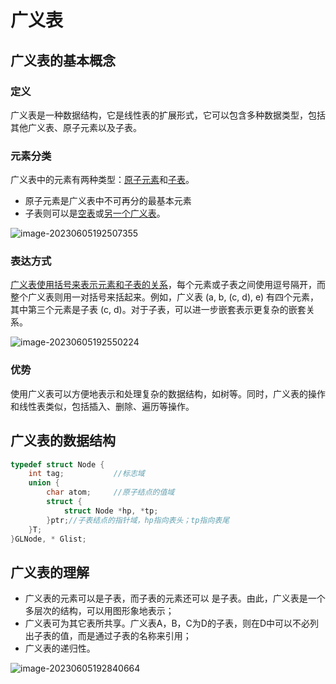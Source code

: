 # 广义表

<!-- toc -->

## 广义表的基本概念

### 定义

广义表是一种数据结构，它是线性表的扩展形式，它可以包含多种数据类型，包括其他广义表、原子元素以及子表。

### 元素分类

广义表中的元素有两种类型：<u>原子元素</u>和<u>子表</u>。

* 原子元素是广义表中不可再分的最基本元素
* 子表则可以是<u>空表</u>或<u>另一个广义表</u>。

![image-20230605192507355](https://img.sped0nwen.com/image/2023/06/05/vu6oov-0.webp)

### 表达方式

<u>广义表使用括号来表示元素和子表的关系</u>，每个元素或子表之间使用逗号隔开，而整个广义表则用一对括号来括起来。例如，广义表 (a, b, (c, d), e) 有四个元素，其中第三个元素是子表 (c, d)。对于子表，可以进一步嵌套表示更复杂的嵌套关系。

![image-20230605192550224](https://img.sped0nwen.com/image/2023/06/05/vufyln-0.webp)

### 优势

使用广义表可以方便地表示和处理复杂的数据结构，如树等。同时，广义表的操作和线性表类似，包括插入、删除、遍历等操作。

## 广义表的数据结构

```c
typedef struct Node {
    int tag;           //标志域
    union {
        char atom;     //原子结点的值域
        struct {
            struct Node *hp, *tp;
        }ptr;//子表结点的指针域，hp指向表头；tp指向表尾
    }T;
}GLNode, * Glist;
```

## 广义表的理解

* 广义表的元素可以是子表，而子表的元素还可以 是子表。由此，广义表是一个多层次的结构，可以用图形象地表示；
* 广义表可为其它表所共享。广义表A，B，C为D的子表，则在D中可以不必列出子表的值，而是通过子表的名称来引用；
* 广义表的递归性。

![image-20230605192840664](https://img.sped0nwen.com/image/2023/06/05/vw5xb3-0.webp)

